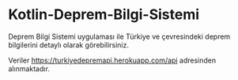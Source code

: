 # Kotlin-Deprem-Bilgi-Sistemi
Deprem Bilgi Sistemi uygulaması ile Türkiye ve çevresindeki deprem bilgilerini detaylı olarak görebilirsiniz.

Veriler https://turkiyedepremapi.herokuapp.com/api adresinden alınmaktadır.
